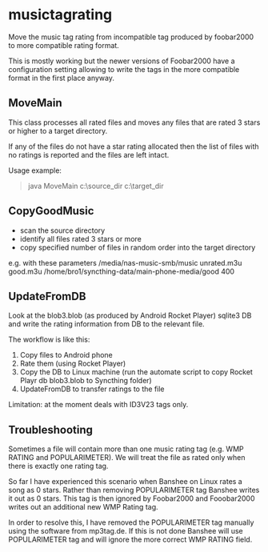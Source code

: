 musictagrating
==============

Move the music tag rating from incompatible tag produced by foobar2000 to more compatible rating format.

This is mostly working but the newer versions of Foobar2000 have a configuration setting allowing to write the
tags in the more compatible format in the first place anyway.

MoveMain
--------

This class processes all rated files and moves any files that are rated 3 stars or higher to a target directory.

If any of the files do not have a star rating allocated then the list of files with no ratings is reported and the files are left intact.

Usage example:
> java MoveMain c:\source_dir c:\target_dir

CopyGoodMusic
-------------

* scan the source directory
* identify all files rated 3 stars or more
* copy specified number of files in random order into the target directory      


e.g. with these parameters
/media/nas-music-smb/music unrated.m3u good.m3u /home/bro1/syncthing-data/main-phone-media/good 400

UpdateFromDB
------------

Look at the blob3.blob (as produced by Android Rocket Player) 
sqlite3 DB and write the rating information from DB to the relevant file.

The workflow is like this:
 1. Copy files to Android phone
 1. Rate them (using Rocket Player)
 1. Copy the DB to Linux machine (run the automate script to copy Rocket Playr db blob3.blob to Syncthing folder)
 1. UpdateFromDB to transfer ratings to the file

Limitation: at the moment deals with ID3V23 tags only.


Troubleshooting
---------------

Sometimes a file will contain more than one music rating tag (e.g. WMP RATING and POPULARIMETER).
We will treat the file as rated only when there is exactly one rating tag.

So far I have experienced this scenario when Banshee on Linux rates a song as 0 stars. 
Rather than removing POPULARIMETER tag Banshee writes it out as 0 stars. This tag is 
then ignored by Foobar2000 and Fooobar2000 writes out an additional new WMP Rating tag.

In order to resolve this, I have removed the POPULARIMETER tag manually using the software from mp3tag.de. 
If this is not done Banshee will use POPULARIMETER tag and will ignore the more correct WMP RATING field.
